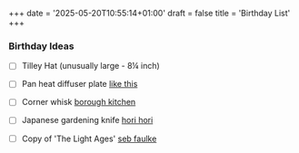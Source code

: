 +++
date = '2025-05-20T10:55:14+01:00'
draft = false
title = 'Birthday List'
+++

### Birthday Ideas

 - [ ] Tilley Hat (unusually large - 8¼ inch)
 - [ ] Pan heat diffuser plate [like this](https://www.boroughkitchen.com/products/truka-heat-diffuser-16cm)
 - [ ] Corner whisk [borough kitchen](https://www.boroughkitchen.com/products/rosle-flat-whisk-27cm)
 - [ ] Japanese gardening knife [hori hori](https://www.niwaki.com/hori-hori-pro)
 - [ ] Copy of 'The Light Ages' [seb faulke](https://www.penguin.co.uk/books/312122/the-light-ages-by-falk-seb)
 